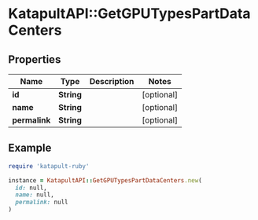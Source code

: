 # KatapultAPI::GetGPUTypesPartDataCenters

## Properties

| Name | Type | Description | Notes |
| ---- | ---- | ----------- | ----- |
| **id** | **String** |  | [optional] |
| **name** | **String** |  | [optional] |
| **permalink** | **String** |  | [optional] |

## Example

```ruby
require 'katapult-ruby'

instance = KatapultAPI::GetGPUTypesPartDataCenters.new(
  id: null,
  name: null,
  permalink: null
)
```

